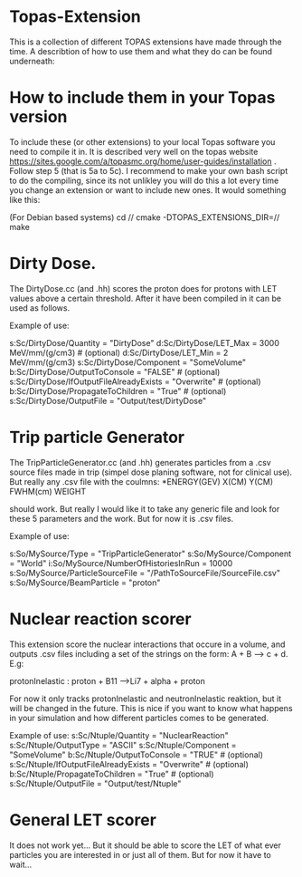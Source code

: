 # Topas-Extension
This is a collection of different TOPAS extensions have made through the time. 
A describtion of how to use them and what they do can be found underneath: 

# How to include them in your Topas version

To include these (or other extensions) to your local Topas software you need to compile it in. 
It is described very well on the topas website https://sites.google.com/a/topasmc.org/home/user-guides/installation .
Follow step 5 (that is 5a to 5c).
I recommend to make your own bash script to do the compiling, since its not unlikley you will do this a lot every time you change an extension or want to include new ones. It would something like this: 

(For Debian based systems)
cd /<path to topas>/
cmake -DTOPAS_EXTENSIONS_DIR=/<path to this directory>/
make

# Dirty Dose.
The DirtyDose.cc (and .hh) scores the proton does for protons with LET values above a certain threshold. After it have been compiled in it can be used as follows.

Example of use:

s:Sc/DirtyDose/Quantity                       = "DirtyDose"
d:Sc/DirtyDose/LET_Max                        =  3000 MeV/mm/(g/cm3) # (optional)
d:Sc/DirtyDose/LET_Min                        =  2 MeV/mm/(g/cm3)
s:Sc/DirtyDose/Component                      = "SomeVolume" 
b:Sc/DirtyDose/OutputToConsole                = "FALSE" # (optional)
s:Sc/DirtyDose/IfOutputFileAlreadyExists      = "Overwrite" # (optional)
b:Sc/DirtyDose/PropagateToChildren = "True" # (optional)
s:Sc/DirtyDose/OutputFile = "Output/test/DirtyDose"

# Trip particle Generator
The TripParticleGenerator.cc (and .hh) generates particles from a .csv source files made in trip (simpel dose planing software, not for clinical use). 
But really any .csv file with the coulmns: 
*ENERGY(GEV) X(CM) Y(CM) FWHM(cm) WEIGHT 

should work. But really I would like it to take any generic file and look for these 5 parameters and the work. But for now it is .csv files.

Example of use:

s:So/MySource/Type  = "TripParticleGenerator"
s:So/MySource/Component  = "World"
i:So/MySource/NumberOfHistoriesInRun = 10000
s:So/MySource/ParticleSourceFile = "/PathToSourceFile/SourceFile.csv"
s:So/MySource/BeamParticle = "proton"


# Nuclear reaction scorer

This extension score the nuclear interactions that occure in a volume, and outputs .csv files including a set of the strings on the form:
A + B --> c + d. E.g:

protonInelastic : proton + B11 -->Li7 + alpha + proton

For now it only tracks protonInelastic and neutronInelastic reaktion, but it will be changed in the future. This is nice if you want to know what happens in your simulation and how different particles comes to be generated.

Example of use:
s:Sc/Ntuple/Quantity                       = "NuclearReaction"
s:Sc/Ntuple/OutputType                     = "ASCII"
s:Sc/Ntuple/Component                      = "SomeVolume"
b:Sc/Ntuple/OutputToConsole                = "TRUE" # (optional)
s:Sc/Ntuple/IfOutputFileAlreadyExists      = "Overwrite" # (optional)
b:Sc/Ntuple/PropagateToChildren = "True" # (optional)
s:Sc/Ntuple/OutputFile = "Output/test/Ntuple"

# General LET scorer

It does not work yet... 
But it should be able to score the LET of what ever particles you are interested in or just all of them. 
But for now it have to wait...
